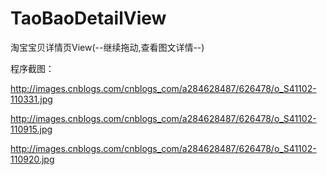 TaoBaoDetailView
================

淘宝宝贝详情页View(--继续拖动,查看图文详情--)

程序截图：

http://images.cnblogs.com/cnblogs_com/a284628487/626478/o_S41102-110331.jpg

http://images.cnblogs.com/cnblogs_com/a284628487/626478/o_S41102-110915.jpg

http://images.cnblogs.com/cnblogs_com/a284628487/626478/o_S41102-110920.jpg